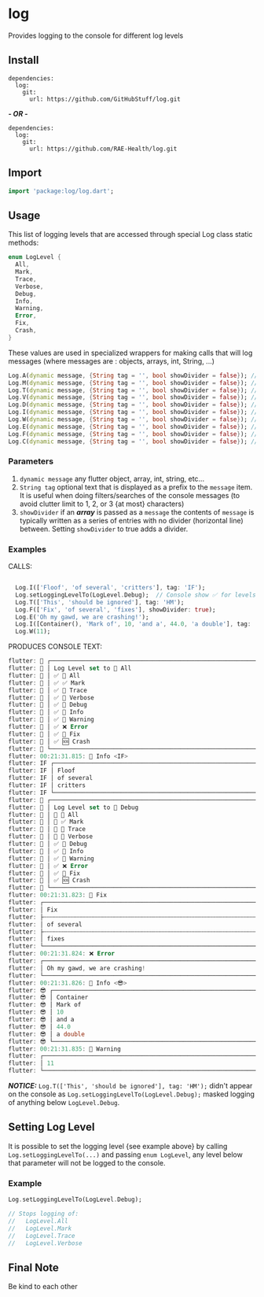 # log

Provides logging to the console for different log levels

## Install

```text
dependencies:
  log:
    git:
      url: https://github.com/GitHubStuff/log.git
```

***- OR -***

```text
dependencies:
  log:
    git:
      url: https://github.com/RAE-Health/log.git
```

## Import

```dart
import 'package:log/log.dart';
```

## Usage

This list of logging levels that are accessed through special Log class static methods:

```dart
enum LogLevel {
  All,
  Mark,
  Trace,
  Verbose,
  Debug,
  Info,
  Warning,
  Error,
  Fix,
  Crash,
}
```

These values are used in specialized wrappers for making calls that will log messages (where messages are : objects, arrays, int, String, ...)

```dart
Log.A(dynamic message, {String tag = '', bool showDivider = false}); // All
Log.M(dynamic message, {String tag = '', bool showDivider = false}); // Mark
Log.T(dynamic message, {String tag = '', bool showDivider = false}); // Trace
Log.V(dynamic message, {String tag = '', bool showDivider = false}); // Verbose
Log.D(dynamic message, {String tag = '', bool showDivider = false}); // Debug
Log.I(dynamic message, {String tag = '', bool showDivider = false}); // Info
Log.W(dynamic message, {String tag = '', bool showDivider = false}); // Warning
Log.E(dynamic message, {String tag = '', bool showDivider = false}); // Error
Log.F(dynamic message, {String tag = '', bool showDivider = false}); // Fix
Log.C(dynamic message, {String tag = '', bool showDivider = false}); // Crash {will throw flutter error}
```

### Parameters

1) ```dynamic message``` any flutter object, array, int, string, etc...
2) ```String tag``` optional text that is displayed as a prefix to the ```message``` item. It is useful when doing filters/searches of the console messages (to avoid clutter limit to 1, 2, or 3 {at most} characters)
3) ```showDivider``` if an ***array*** is passed as a ```message``` the contents of ```message``` is typically written as a series of entries with no divider (horizontal line) between. Setting ```showDivider``` to true adds a divider.

### Examples

CALLS:

```dart

  Log.I(['Floof', 'of several', 'critters'], tag: 'IF');
  Log.setLoggingLevelTo(LogLevel.Debug);  // Console show ✅ for levels logged, 🚫 for levels not logged
  Log.T(['This', 'should be ignored'], tag: 'HM');
  Log.F(['Fix', 'of several', 'fixes'], showDivider: true);
  Log.E('Oh my gawd, we are crashing!');
  Log.I([Container(), 'Mark of', 10, 'and a', 44.0, 'a double'], tag: '😎');
  Log.W(11);
```

PRODUCES CONSOLE TEXT:

```dart
flutter: 🔴 ┌─────────────────────────────────────────────────────────────────────────────────
flutter: 🔴 │ Log Level set to 🔗 All
flutter: 🔴 │ ✅ 🔗 All
flutter: 🔴 │ ✅ ✅ Mark
flutter: 🔴 │ ✅ 🧭 Trace
flutter: 🔴 │ ✅ 📣 Verbose
flutter: 🔴 │ ✅ 🐞 Debug
flutter: 🔴 │ ✅ 📝 Info
flutter: 🔴 │ ✅ 🚸 Warning
flutter: 🔴 │ ✅ ❌ Error
flutter: 🔴 │ ✅ 🚧 Fix
flutter: 🔴 │ ✅ 🆘 Crash
flutter: 🔴 └─────────────────────────────────────────────────────────────────────────────────
flutter: 00:21:31.815: 📝 Info <IF>
flutter: IF ┌─────────────────────────────────────────────────────────────────────────────────
flutter: IF │ Floof
flutter: IF │ of several
flutter: IF │ critters
flutter: IF └─────────────────────────────────────────────────────────────────────────────────
flutter: 🔴 ┌─────────────────────────────────────────────────────────────────────────────────
flutter: 🔴 │ Log Level set to 🐞 Debug
flutter: 🔴 │ 🚫 🔗 All
flutter: 🔴 │ 🚫 ✅ Mark
flutter: 🔴 │ 🚫 🧭 Trace
flutter: 🔴 │ 🚫 📣 Verbose
flutter: 🔴 │ ✅ 🐞 Debug
flutter: 🔴 │ ✅ 📝 Info
flutter: 🔴 │ ✅ 🚸 Warning
flutter: 🔴 │ ✅ ❌ Error
flutter: 🔴 │ ✅ 🚧 Fix
flutter: 🔴 │ ✅ 🆘 Crash
flutter: 🔴 └─────────────────────────────────────────────────────────────────────────────────
flutter: 00:21:31.823: 🚧 Fix
flutter: ┌─────────────────────────────────────────────────────────────────────────────────────────
flutter: │ Fix
flutter: ├┄┄┄┄┄┄┄┄┄┄┄┄┄┄┄┄┄┄┄┄┄┄┄┄┄┄┄┄┄┄┄┄┄┄┄┄┄┄┄┄┄┄┄┄┄┄┄┄┄┄┄┄┄┄┄┄┄┄┄┄┄┄┄┄┄┄┄┄┄┄┄┄┄┄┄┄┄┄┄┄┄┄┄┄┄┄┄┄┄
flutter: │ of several
flutter: ├┄┄┄┄┄┄┄┄┄┄┄┄┄┄┄┄┄┄┄┄┄┄┄┄┄┄┄┄┄┄┄┄┄┄┄┄┄┄┄┄┄┄┄┄┄┄┄┄┄┄┄┄┄┄┄┄┄┄┄┄┄┄┄┄┄┄┄┄┄┄┄┄┄┄┄┄┄┄┄┄┄┄┄┄┄┄┄┄┄
flutter: │ fixes
flutter: └─────────────────────────────────────────────────────────────────────────────────────────
flutter: 00:21:31.824: ❌ Error
flutter: ┌─────────────────────────────────────────────────────────────────────────────────────────
flutter: │ Oh my gawd, we are crashing!
flutter: └─────────────────────────────────────────────────────────────────────────────────────────
flutter: 00:21:31.826: 📝 Info <😎>
flutter: 😎 ┌──────────────────────────────────────────────────────────────────────────────────────
flutter: 😎 │ Container
flutter: 😎 │ Mark of
flutter: 😎 │ 10
flutter: 😎 │ and a
flutter: 😎 │ 44.0
flutter: 😎 │ a double
flutter: 😎 └─────────────────────────────────────────────────────────────────────────────────────────────
flutter: 00:21:31.835: 🚸 Warning
flutter: ┌────────────────────────────────────────────────────────────────────────────────────────────────
flutter: │ 11
flutter: └────────────────────────────────────────────────────────────────────────────────────────────────
```

***NOTICE:*** ```Log.T(['This', 'should be ignored'], tag: 'HM');``` didn't appear on the console as ```Log.setLoggingLevelTo(LogLevel.Debug);``` masked logging of anything below ```LogLevel.Debug```.

## Setting Log Level

It is possible to set the logging level {see example above} by calling ```Log.setLoggingLevelTo(...)``` and passing ```enum LogLevel```, any level below that parameter will not be logged to the console.

### Example

```dart
Log.setLoggingLevelTo(LogLevel.Debug);

// Stops logging of:
//   LogLevel.All
//   LogLevel.Mark
//   LogLevel.Trace
//   LogLevel.Verbose
```

## Final Note

Be kind to each other
